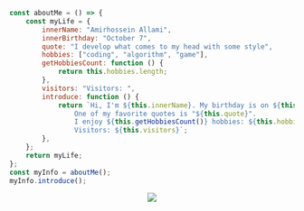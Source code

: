 ```js
const aboutMe = () => {
    const myLife = {
        innerName: "Amirhossein Allami",
        innerBirthday: "October 7",
        quote: "I develop what comes to my head with some style",
        hobbies: ["coding", "algorithm", "game"],
        getHobbiesCount: function () {
            return this.hobbies.length;
        },
        visitors: "Visitors: ",
        introduce: function () {
            return `Hi, I'm ${this.innerName}. My birthday is on ${this.innerBirthday}.
                One of my favorite quotes is "${this.quote}".
                I enjoy ${this.getHobbiesCount()} hobbies: ${this.hobbies.join(", ")}.
                Visitors: ${this.visitors}`;
        },
    };
    return myLife;
};
const myInfo = aboutMe();
myInfo.introduce();
```

<div align="center">
  <img src="https://skillicons.dev/icons?i=html,css,js,tailwind,bootstrap,regex,git,wordpress"/> 
</div>
